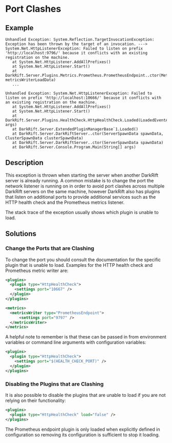 # Port Clashes
## Example
```
Unhandled Exception: System.Reflection.TargetInvocationException: Exception has been thrown by the target of an invocation. ---> System.Net.HttpListenerException: Failed to listen on prefix
'http://localhost:9796/' because it conflicts with an existing registration on the machine.
   at System.Net.HttpListener.AddAllPrefixes()
   at System.Net.HttpListener.Start()
   at DarkRift.Server.Plugins.Metrics.Prometheus.PrometheusEndpoint..ctor(MetricsWriterLoadData metricsWriterLoadData)
   ...
```

```
Unhandled Exception: System.Net.HttpListenerException: Failed to listen on prefix 'http://localhost:10666/' because it conflicts with an existing registration on the machine.
   at System.Net.HttpListener.AddAllPrefixes()
   at System.Net.HttpListener.Start()
   at DarkRift.Server.Plugins.HealthCheck.HttpHealthCheck.Loaded(LoadedEventArgs args)
   at DarkRift.Server.ExtendedPluginManagerBase`1.Loaded()
   at DarkRift.Server.DarkRiftServer..ctor(ServerSpawnData spawnData, ClusterSpawnData clusterSpawnData)
   at DarkRift.Server.DarkRiftServer..ctor(ServerSpawnData spawnData)
   at DarkRift.Server.Console.Program.Main(String[] args)
```

## Description
This exception is thrown when starting the server when another DarkRift server is already running. A common mistake is to change the port the network listener is running on in order to avoid port clashes across multiple DarkRift servers on the same machine, however DarkRift also has plugins that listen on additional ports to provide additional services such as the HTTP health check and the Prometheus metrics listener.

The stack trace of the exception usually shows which plugin is unable to load.

## Solutions
### Change the Ports that are Clashing
To change the port you should consult the documentation for the specific plugin that is unable to load. Examples for the HTTP health check and Prometheus metric writer are:
```xml
<plugins>
  <plugin type="HttpHealthCheck">
    <settings port="10667" />
  </plugin>
</plugins>
```

```xml
<metrics>
  <metricsWriter type="PrometheusEndpoint">
      <settings port="9797" />
  </metricsWriter>
</metrics>
```

A helpful note to remember is that these can be passed in from environment variables or command line arguments with configuration variables:
```xml
<plugins>
  <plugin type="HttpHealthCheck">
    <settings port="$(HEALTH_CHECK_PORT)" />
  </plugin>
</plugins>
```

### Disabling the Plugins that are Clashing
It is also possible to disable the plugins that are unable to load if you are not relying on their functionality:
```xml
<plugins>
  <plugin type="HttpHealthCheck" load="false" />
</plugins>
```

The Prometheus endpoint plugin is only loaded when explicitly defined in configuration so removing its configuration is sufficient to stop it loading.
